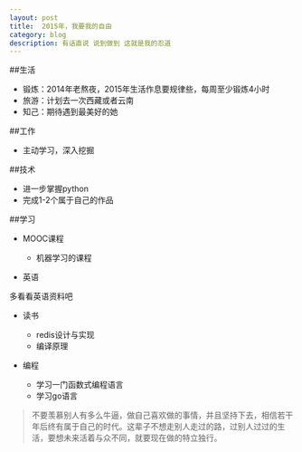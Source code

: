 ```yaml
---
layout: post
title:  2015年，我要我的自由
category: blog
description: 有话直说 说到做到 这就是我的忍道
---
```



##生活
 + 锻炼：2014年老熬夜，2015年生活作息要规律些，每周至少锻炼4小时
 + 旅游：计划去一次西藏或者云南
 + 知己：期待遇到最美好的她
 
##工作
 + 主动学习，深入挖掘

##技术
 + 进一步掌握python
 + 完成1-2个属于自己的作品

##学习
 + MOOC课程
     - 机器学习的课程
   
 + 英语

多看看英语资料吧
 
 + 读书
     - redis设计与实现
     - 编译原理
  
 + 编程
     - 学习一门函数式编程语言
     - 学习go语言

> 不要羡慕别人有多么牛逼，做自己喜欢做的事情，并且坚持下去，相信若干年后终有属于自己的时代。这辈子不想走别人走过的路，过别人过过的生活，要想未来活着与众不同，就要现在做的特立独行。










